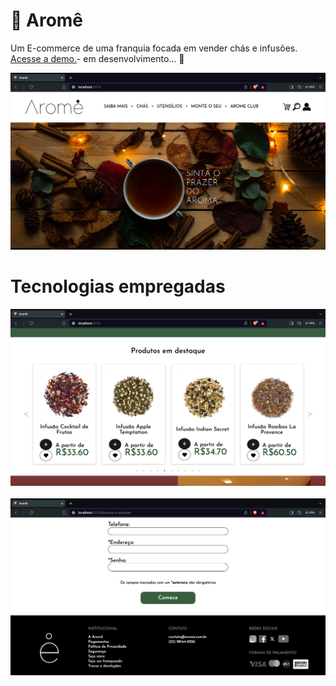 # 🍵 Aromê

<p>Um E-commerce de uma franquia focada em vender chás e infusões. <a href=''>Acesse a demo.</a>- em desenvolvimento... 🚧</p> 

![Layout do E-commerce - 1](screenshot_1.png)

 
# Tecnologias empregadas


![Layout do E-commerce - 1](screenshot_2.png)
<br />
<br />
![Layout do E-commerce - 1](screenshot_3.png)
